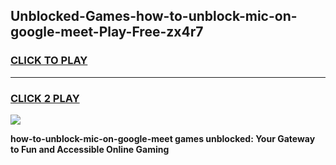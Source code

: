 
## Unblocked-Games-how-to-unblock-mic-on-google-meet-Play-Free-zx4r7
<h3>
<a href="https://premium76.site?title=how-to-unblock-mic-on-google-meet&ref=21A">CLICK TO PLAY</a></h3>
<hr>

<h3>
<a href="https://premium76.site?title=how-to-unblock-mic-on-google-meet&ref=21A">CLICK 2 PLAY</a>
  
</h3>

<a href="https://premium76.site?title=how-to-unblock-mic-on-google-meet&ref=21A"><img src="https://clearcache.store/games.png"></a>


**how-to-unblock-mic-on-google-meet games unblocked: Your Gateway to Fun and Accessible Online Gaming**
